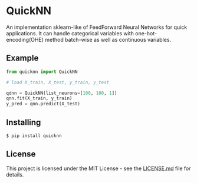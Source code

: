 
# QuickNN

An implementation sklearn-like of FeedForward Neural Networks for quick applications. It can handle categorical
variables with one-hot-encoding(OHE) method batch-wise as well as continuous variables.

## Example

```python
from quicknn import QuickNN

# load X_train, X_test, y_train, y_test

qdnn = QuickNN(list_neurons=[100, 100, 1])
qnn.fit(X_train, y_train)
y_pred = qnn.predict(X_test)
```

## Installing

```bash
$ pip install quicknn
```

## License

This project is licensed under the MIT License - see the [LICENSE.md](License.md) file for details.
